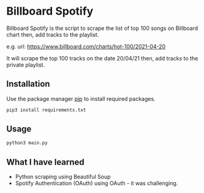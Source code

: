 # Billboard Spotify

Billboard Spotify is the script to scrape the list of top 100 songs on Billboard chart then, add tracks to the playlist.

e.g. url: https://www.billboard.com/charts/hot-100/2021-04-20

It will scrape the top 100 tracks on the date 20/04/21 then, add tracks to the private playlist.

## Installation

Use the package manager [pip](https://pip.pypa.io/en/stable/) to install required packages.

```bash
pip3 install requirements.txt
```

## Usage

```bash
python3 main.py
```

## What I have learned
- Python scraping using Beautiful Soup
- Spotify Authentication (OAuth) using OAuth - it was challenging.
